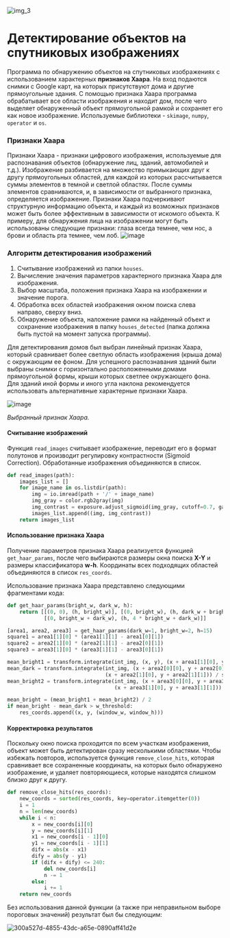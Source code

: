 ![img_3](https://user-images.githubusercontent.com/108347547/181920454-9a2f3ea5-75a7-48c1-868d-6c9bf3f90386.jpg)

# Детектирование объектов на спутниковых изображениях
Программа по обнаружению объектов на спутниковых изображениях с использованием характерных **признаков Хаара**. На вход подаются снимки с Google карт, на которых присутствуют дома и другие прямоугольные здания. С помощью признака Хаара программа обрабатывает все области изображения и находит дом, после чего выделяет обнаруженный объект прямоугольной рамкой и сохраняет его как новое изображение. Используемые библиотеки - `skimage`, `numpy`, `operator` и `os`.

### Признаки Хаара
Признаки Хаара - признаки цифрового изображения, используемые для распознавания объектов (обнаружение лиц, зданий, автомобилей и т.д.). Изображение разбивается на множество примыкающих друг к другу прямоугольных областей, для каждой из которых рассчитывается суммы элементов в темной и светлой областях. После суммы элементов сравниваются, и, в зависимости от выбранного признака, определяется изображение. Признаки Хаара подчеркивают структурную информацию объекта, и каждый из возможных признаков может быть более эффективным в зависимости от искомого объекта. К примеру, для обнаружения лица на изображении могут быть использованы следующие признаки: глаза всегда темнее, чем нос, а брови и область рта темнее, чем лоб.
![image](https://user-images.githubusercontent.com/108347547/181924821-0534e35c-05ba-4ca1-8119-cf989c5ba9a1.png)

### Алгоритм детектирования изображений
1. Считывание изображений из папки `houses`.
2. Вычисление значения параметров характерного признака Хаара для изображения.
3. Выбор масштаба, положения признака Хаара на изображении и значение порога.
4. Обработка всех областей изображения окном поиска слева направо, сверху вниз.
5. Обнаружение объекта, наложение рамки на найденный объект и сохранение изображения в папку `houses_detected` (папка должна быть пустой на момент запуска программы).

Для детектирования домов был выбран линейный признак Хаара, который сравнивает более светлую область изображения (крыша дома) с окружающим ее фоном. Для успешного распознавания зданий были выбраны снимки с горизонтально расположенными домами прямоугольной формы, крыши которых светлее окружающего фона. Для зданий иной формы и иного угла наклона рекомендуется использовать альтернативные характерные признаки Хаара.

![image](https://user-images.githubusercontent.com/108347547/182026447-3943dafe-d82f-40ce-b811-76f2b6072e99.png)

*Выбранный признак Хаара.*

#### Считывание изображений
Функция `read_images` считывает изображение, переводит его в формат полутонов и производит регулировку контрастности (Sigmoid Correction). Обработанные изображения объединяются в список.
```python
def read_images(path):
    images_list = []
    for image_name in os.listdir(path):
        img = io.imread(path + '/' + image_name)
        img_gray = color.rgb2gray(img)
        img_contrast = exposure.adjust_sigmoid(img_gray, cutoff=0.7, gain=25, inv=False)
        images_list.append((img, img_contrast))
    return images_list
```
#### Использование признака Хаара
Получение параметров признака Хаара реализуется функцией `get_haar_params`, после чего выбираются размеры окна поиска **X-Y** и размеры классификатора **w-h**. Координаты всех подходящих областей объединяются в список `res_coords`.

Использование признака Хаара представлено следующими фрагментами кода:
```python
def get_haar_params(bright_w, dark_w, h):
    return [[(0, 0), (h, bright_w)], [(0, bright_w), (h, dark_w + bright_w)],
            [(0, bright_w + dark_w), (h, 4 * bright_w + dark_w)]]

[area1, area2, area3] = get_haar_params(dark_w=1, bright_w=2, h=15)
square1 = area1[1][0] * (area1[1][1] - area1[0][1])
square2 = area2[1][0] * (area2[1][1] - area2[0][1])
square3 = area3[1][0] * (area3[1][1] - area3[0][1])

mean_bright1 = transform.integrate(int_img, (x, y), (x + area1[1][0], y + area1[1][1])) / square1
mean_dark = transform.integrate(int_img, (x + area2[0][0], y + area2[0][1]),
                                (x + area2[1][0], y + area2[1][1])) / square2
mean_bright2 = transform.integrate(int_img, (x + area3[0][0], y + area3[0][1]),
                                   (x + area3[1][0], y + area3[1][1])) / square3

mean_bright = (mean_bright1 + mean_bright2) / 2
if mean_bright - mean_dark > w_threshold:
    res_coords.append((x, y, (window_w, window_h)))
```

#### Корректировка результатов
Поскольку окно поиска проходится по всем участкам изображения, объект может быть детектирован сразу несколькими областями. Чтобы избежать повторов, используется функция `remove_close_hits`, которая сравнивает все сохраненные координаты, на которых было обнаружено изображение, и удаляет повторяющиеся, которые находятся слишком близко друг к другу.
```python
def remove_close_hits(res_coords):
    new_coords = sorted(res_coords, key=operator.itemgetter(0))
    i = 1
    n = len(new_coords)
    while i < n:
        x = new_coords[i][0]
        y = new_coords[i][1]
        x1 = new_coords[i - 1][0]
        y1 = new_coords[i - 1][1]
        difx = abs(x - x1)
        dify = abs(y - y1)
        if (difx + dify) <= 240:
            del new_coords[i]
            n -= 1
        else:
            i += 1
    return new_coords
```
Без использования данной функции (а также при неправильном выборе пороговых значений) результат был бы следующим:

![300a527d-4855-43dc-a65e-0890aff41d2e](https://user-images.githubusercontent.com/108347547/182027550-1ea0f88a-57ab-41c3-b768-c84eb7883c88.jpeg)
